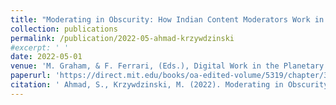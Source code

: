 ```yaml
---
title: "Moderating in Obscurity: How Indian Content Moderators Work in Global Content Moderation Value Chains."
collection: publications
permalink: /publication/2022-05-ahmad-krzywdzinski
#excerpt: ' '
date: 2022-05-01
venue: 'M. Graham, & F. Ferrari, (Eds.), Digital Work in the Planetary Market.'
paperurl: 'https://direct.mit.edu/books/oa-edited-volume/5319/chapter/3800155/Moderating-in-Obscurity-How-Indian-Content'
citation: ' Ahmad, S., Krzywdzinski, M. (2022). Moderating in Obscurity: How Indian Content Moderators Work in Global Content Moderation Value Chains. In M. Graham, & F. Ferrari, (Eds.), Digital Work in the Planetary Market. International Development Research Centre & MIT Press.'
---
```

